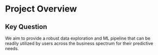 # Project Overview
## Key Question
We aim to provide a robust data exploration and ML pipeline that can be readily utilized by users across the business spectrum for their predictive needs. 

